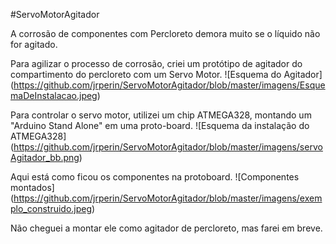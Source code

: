 #ServoMotorAgitador

A corrosão de componentes com Percloreto demora muito se o líquido não for agitado.

Para agilizar o processo de corrosão, criei um protótipo de agitador do compartimento do percloreto com um Servo Motor.
![Esquema do Agitador]
(https://github.com/jrperin/ServoMotorAgitador/blob/master/imagens/EsquemaDeInstalacao.jpeg)

Para controlar o servo motor, utilizei um chip ATMEGA328, montando um "Arduino Stand Alone" em uma proto-board.
![Esquema da instalação do ATMEGA328]
(https://github.com/jrperin/ServoMotorAgitador/blob/master/imagens/servoAgitador_bb.png)


Aqui está como ficou os componentes na protoboard.
![Componentes montados]
(https://github.com/jrperin/ServoMotorAgitador/blob/master/imagens/exemplo_construido.jpeg)

Não cheguei a montar ele como agitador de percloreto, mas farei em breve.
